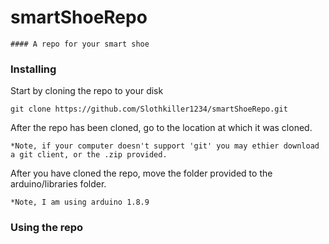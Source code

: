 # smartShoeRepo
	#### A repo for your smart shoe

### Installing

  Start by cloning the repo to your disk

  ```
  git clone https://github.com/Slothkiller1234/smartShoeRepo.git
  ```
  
  After the repo has been cloned, go to the location at which it was cloned.
  
    *Note, if your computer doesn't support 'git' you may ethier download a git client, or the .zip provided.
  
  After you have cloned the repo, move the folder provided to the arduino/libraries folder.
  
	*Note, I am using arduino 1.8.9

### Using the repo